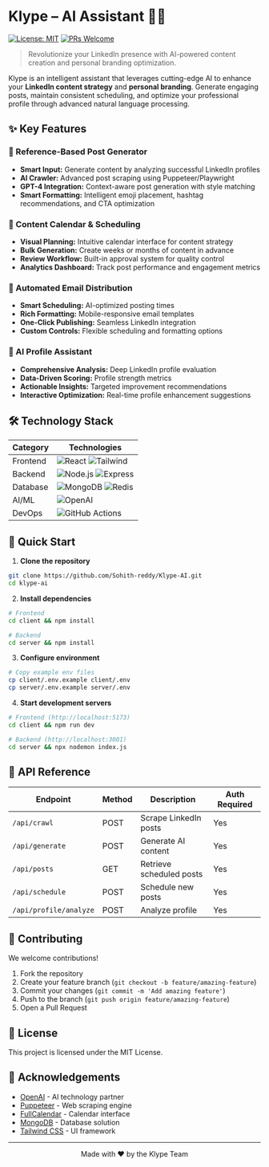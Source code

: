 # Klype – AI Assistant 🤖💼

[![License: MIT](https://img.shields.io/badge/License-MIT-yellow.svg)](LICENSE)
[![PRs Welcome](https://img.shields.io/badge/PRs-welcome-brightgreen.svg)](CONTRIBUTING.md)

> Revolutionize your LinkedIn presence with AI-powered content creation and personal branding optimization.

Klype is an intelligent assistant that leverages cutting-edge AI to enhance your **LinkedIn content strategy** and **personal branding**. Generate engaging posts, maintain consistent scheduling, and optimize your professional profile through advanced natural language processing.

## ✨ Key Features

### 🔁 Reference-Based Post Generator

- **Smart Input:** Generate content by analyzing successful LinkedIn profiles
- **AI Crawler:** Advanced post scraping using Puppeteer/Playwright
- **GPT-4 Integration:** Context-aware post generation with style matching
- **Smart Formatting:** Intelligent emoji placement, hashtag recommendations, and CTA optimization

### 📅 Content Calendar & Scheduling

- **Visual Planning:** Intuitive calendar interface for content strategy
- **Bulk Generation:** Create weeks or months of content in advance
- **Review Workflow:** Built-in approval system for quality control
- **Analytics Dashboard:** Track post performance and engagement metrics

### 📧 Automated Email Distribution

- **Smart Scheduling:** AI-optimized posting times
- **Rich Formatting:** Mobile-responsive email templates
- **One-Click Publishing:** Seamless LinkedIn integration
- **Custom Controls:** Flexible scheduling and formatting options

### 🧠 AI Profile Assistant

- **Comprehensive Analysis:** Deep LinkedIn profile evaluation
- **Data-Driven Scoring:** Profile strength metrics
- **Actionable Insights:** Targeted improvement recommendations
- **Interactive Optimization:** Real-time profile enhancement suggestions

## 🛠️ Technology Stack

| Category | Technologies |
|----------|-------------|
| Frontend | ![React](https://img.shields.io/badge/-React-61DAFB?logo=react&logoColor=white) ![Tailwind](https://img.shields.io/badge/-Tailwind-38B2AC?logo=tailwind-css&logoColor=white) |
| Backend | ![Node.js](https://img.shields.io/badge/-Node.js-339933?logo=node.js&logoColor=white) ![Express](https://img.shields.io/badge/-Express-000000?logo=express&logoColor=white) |
| Database | ![MongoDB](https://img.shields.io/badge/-MongoDB-47A248?logo=mongodb&logoColor=white) ![Redis](https://img.shields.io/badge/-Redis-DC382D?logo=redis&logoColor=white) |
| AI/ML | ![OpenAI](https://img.shields.io/badge/-OpenAI-412991?logo=openai&logoColor=white) |
| DevOps | ![GitHub Actions](https://img.shields.io/badge/-GitHub_Actions-2088FF?logo=github-actions&logoColor=white) |

## 🚀 Quick Start

1. **Clone the repository**

```bash
git clone https://github.com/Sohith-reddy/Klype-AI.git
cd klype-ai
```

2. **Install dependencies**

```bash
# Frontend
cd client && npm install

# Backend
cd server && npm install
```

3. **Configure environment**

```bash
# Copy example env files
cp client/.env.example client/.env
cp server/.env.example server/.env
```

4. **Start development servers**

```bash
# Frontend (http://localhost:5173)
cd client && npm run dev

# Backend (http://localhost:3001)
cd server && npx nodemon index.js
```

## 📡 API Reference


| Endpoint | Method | Description | Auth Required |
|----------|--------|-------------|---------------|
| `/api/crawl` | POST | Scrape LinkedIn posts | Yes |
| `/api/generate` | POST | Generate AI content | Yes |
| `/api/posts` | GET | Retrieve scheduled posts | Yes |
| `/api/schedule` | POST | Schedule new posts | Yes |
| `/api/profile/analyze` | POST | Analyze profile | Yes |

## 🤝 Contributing

We welcome contributions! 

1. Fork the repository
2. Create your feature branch (`git checkout -b feature/amazing-feature`)
3. Commit your changes (`git commit -m 'Add amazing feature'`)
4. Push to the branch (`git push origin feature/amazing-feature`)
5. Open a Pull Request

## 📄 License

This project is licensed under the MIT License.

## 💐 Acknowledgements

- [OpenAI](https://openai.com) - AI technology partner
- [Puppeteer](https://pptr.dev/) - Web scraping engine
- [FullCalendar](https://fullcalendar.io/) - Calendar interface
- [MongoDB](https://www.mongodb.com/) - Database solution
- [Tailwind CSS](https://tailwindcss.com/) - UI framework

---

<p align="center">Made with ❤️ by the Klype Team</p>
